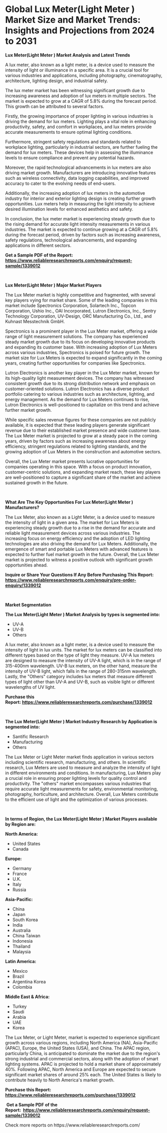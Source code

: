 <p><h1>Global Lux Meter(Light Meter ) Market Size and Market Trends: Insights and Projections from 2024 to 2031</h1></p><p><strong>Lux Meter(Light Meter ) Market Analysis and Latest Trends</strong></p>
<p><p>A lux meter, also known as a light meter, is a device used to measure the intensity of light or illuminance in a specific area. It is a crucial tool for various industries and applications, including photography, cinematography, architecture, lighting design, and industrial safety.</p><p>The lux meter market has been witnessing significant growth due to increasing awareness and adoption of lux meters in multiple sectors. The market is expected to grow at a CAGR of 5.8% during the forecast period. This growth can be attributed to several factors.</p><p>Firstly, the growing importance of proper lighting in various industries is driving the demand for lux meters. Lighting plays a vital role in enhancing productivity, safety, and comfort in workplaces, and lux meters provide accurate measurements to ensure optimal lighting conditions.</p><p>Furthermore, stringent safety regulations and standards related to workplace lighting, particularly in industrial sectors, are further fueling the demand for lux meters. These devices help in assessing the illuminance levels to ensure compliance and prevent any potential hazards.</p><p>Moreover, the rapid technological advancements in lux meters are also driving market growth. Manufacturers are introducing innovative features such as wireless connectivity, data logging capabilities, and improved accuracy to cater to the evolving needs of end-users.</p><p>Additionally, the increasing adoption of lux meters in the automotive industry for interior and exterior lighting design is creating further growth opportunities. Lux meters help in measuring the light intensity to achieve desired illumination levels for enhanced aesthetics and safety.</p><p>In conclusion, the lux meter market is experiencing steady growth due to the rising demand for accurate light intensity measurements in various industries. The market is expected to continue growing at a CAGR of 5.8% during the forecast period, driven by factors such as increasing awareness, safety regulations, technological advancements, and expanding applications in different sectors.</p></p>
<p><strong>Get a Sample PDF of the Report:&nbsp; <a href="https://www.reliableresearchreports.com/enquiry/request-sample/1339012">https://www.reliableresearchreports.com/enquiry/request-sample/1339012</a></strong></p>
<p>&nbsp;</p>
<p><strong>Lux Meter(Light Meter ) Major Market Players</strong></p>
<p><p>The Lux Meter market is highly competitive and fragmented, with several key players vying for market share. Some of the leading companies in this market include Spectronics Corporation, Solartech Inc., Topcon Corporation, Ushio Inc., OAI Incorporated, Lutron Electronics, Inc., Sentry Technology Corporation, UV-Design, ORC Manufacturing Co., Ltd., and Kuhnast Messtechnik GmbH.</p><p>Spectronics is a prominent player in the Lux Meter market, offering a wide range of light measurement solutions. The company has experienced steady market growth due to its focus on developing innovative products and expanding its customer base. With increasing adoption of Lux Meters across various industries, Spectronics is poised for future growth. The market size for Lux Meters is expected to expand significantly in the coming years, creating further opportunities for companies like Spectronics.</p><p>Lutron Electronics is another key player in the Lux Meter market, known for its high-quality light measurement devices. The company has witnessed consistent growth due to its strong distribution network and emphasis on customer-oriented solutions. Lutron Electronics has a diverse product portfolio catering to various industries such as architecture, lighting, and energy management. As the demand for Lux Meters continues to rise, Lutron Electronics is well-positioned to capitalize on this trend and achieve further market growth.</p><p>While specific sales revenue figures for these companies are not publicly available, it is expected that these leading players generate significant revenue due to their established market presence and wide customer base. The Lux Meter market is projected to grow at a steady pace in the coming years, driven by factors such as increasing awareness about energy efficiency, stringent regulations related to lighting standards, and the growing adoption of Lux Meters in the construction and automotive sectors.</p><p>Overall, the Lux Meter market presents lucrative opportunities for companies operating in this space. With a focus on product innovation, customer-centric solutions, and expanding market reach, these key players are well-positioned to capture a significant share of the market and achieve sustained growth in the future.</p></p>
<p>&nbsp;</p>
<p><strong>What Are The Key Opportunities For Lux Meter(Light Meter ) Manufacturers?</strong></p>
<p><p>The Lux Meter, also known as a Light Meter, is a device used to measure the intensity of light in a given area. The market for Lux Meters is experiencing steady growth due to a rise in the demand for accurate and reliable light measurement devices across various industries. The increasing focus on energy efficiency and the adoption of LED lighting technologies are also driving the demand for Lux Meters. Additionally, the emergence of smart and portable Lux Meters with advanced features is expected to further fuel market growth in the future. Overall, the Lux Meter market is projected to witness a positive outlook with significant growth opportunities ahead.</p></p>
<p><strong>Inquire or Share Your Questions If Any Before Purchasing This Report: <a href="https://www.reliableresearchreports.com/enquiry/pre-order-enquiry/1339012">https://www.reliableresearchreports.com/enquiry/pre-order-enquiry/1339012</a></strong></p>
<p>&nbsp;</p>
<p><strong>Market Segmentation</strong></p>
<p><strong>The Lux Meter(Light Meter ) Market Analysis by types is segmented into:</strong></p>
<p><ul><li>UV-A</li><li>UV-B</li><li>Others</li></ul></p>
<p><p>A lux meter, also known as a light meter, is a device used to measure the intensity of light in lux units. The market for lux meters can be classified into different types based on the type of light they measure. UV-A lux meters are designed to measure the intensity of UV-A light, which is in the range of 315-400nm wavelength. UV-B lux meters, on the other hand, measure the intensity of UV-B light, which falls in the range of 280-315nm wavelength. Lastly, the "Others" category includes lux meters that measure different types of light other than UV-A and UV-B, such as visible light or different wavelengths of UV light.</p></p>
<p><strong>Purchase this Report:&nbsp;<a href="https://www.reliableresearchreports.com/purchase/1339012">https://www.reliableresearchreports.com/purchase/1339012</a></strong></p>
<p>&nbsp;</p>
<p><strong>The Lux Meter(Light Meter ) Market Industry Research by Application is segmented into:</strong></p>
<p><ul><li>Santific Research</li><li>Manufacturing</li><li>Others</li></ul></p>
<p><p>The Lux Meter or Light Meter market finds application in various sectors including scientific research, manufacturing, and others. In scientific research, Lux Meters are used to measure and analyze the intensity of light in different environments and conditions. In manufacturing, Lux Meters play a crucial role in ensuring proper lighting levels for quality control and productivity. The "others" market encompasses various industries that require accurate light measurements for safety, environmental monitoring, photography, horticulture, and architecture. Overall, Lux Meters contribute to the efficient use of light and the optimization of various processes.</p></p>
<p>&nbsp;</p>
<p><strong>In terms of Region, the Lux Meter(Light Meter ) Market Players available by Region are:</strong></p>
<p>
    <p> <strong> North America: </strong>
        <ul>
            <li>United States</li>
            <li>Canada</li>
        </ul>
        </p> 
    <p> <strong> Europe: </strong>
        <ul>
            <li>Germany</li>
            <li>France</li>
            <li>U.K.</li>
            <li>Italy</li>
            <li>Russia</li>
        </ul>
        </p> 
    <p> <strong> Asia-Pacific: </strong>
        <ul>
            <li>China</li>
            <li>Japan</li>
            <li>South Korea</li>
            <li>India</li>
            <li>Australia</li>
            <li>China Taiwan</li>
            <li>Indonesia</li>
            <li>Thailand</li>
            <li>Malaysia</li>
        </ul>
        </p> 
    <p> <strong> Latin America: </strong>
        <ul>
            <li>Mexico</li>
            <li>Brazil</li>
            <li>Argentina Korea</li>
            <li>Colombia</li>
        </ul>
        </p> 
    <p> <strong> Middle East & Africa: </strong>
        <ul>
            <li>Turkey</li>
            <li>Saudi</li>
            <li>Arabia</li>
            <li>UAE</li>
            <li>Korea</li>
        </ul>
    </p>
    </p>
<p><p>The Lux Meter, or Light Meter, market is expected to experience significant growth across various regions, including North America (NA), Asia-Pacific (APAC), Europe, the United States (USA), and China. The APAC region, particularly China, is anticipated to dominate the market due to the region's strong industrial and commercial sectors, along with the adoption of smart lighting systems. APAC is projected to hold a market share of approximately 40%. Following APAC, North America and Europe are expected to secure significant market shares of around 25% each. The United States is likely to contribute heavily to North America's market growth.</p></p>
<p><strong>Purchase this Report: <a href="https://www.reliableresearchreports.com/purchase/1339012">https://www.reliableresearchreports.com/purchase/1339012</a></strong></p>
<p>&nbsp;<strong>Get a Sample PDF of the Report:&nbsp;&nbsp;<a href="https://www.reliableresearchreports.com/enquiry/request-sample/1339012">https://www.reliableresearchreports.com/enquiry/request-sample/1339012</a></strong></p>
<p><strong></strong></p>
<p>Check more reports on https://www.reliableresearchreports.com/</p>